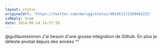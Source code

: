 ```yaml
---
layout: status
originalUrl: 'https://twitter.com/marcgg/status/481451172109492225'
isReply: true
date: 2014-06-24 14:57:59
---
```


@guillaumesimon J'ai besoin d'une grosse intégration de Github. En plus je déteste pivotal depuis des années ^^
